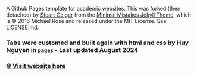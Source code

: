 A Github Pages template for academic websites. This was forked (then detached) by [Stuart Geiger](https://github.com/staeiou) from the [Minimal Mistakes Jekyll Theme](https://mmistakes.github.io/minimal-mistakes/), which is © 2016 Michael Rose and released under the MIT License. See LICENSE.md.

### Tabs were customed and built again with html and css by Huy Nguyen in [`pages`](./_pages) - Last updated August 2024

### [🌐 Visit website here](https://huynguyen04.github.io)

